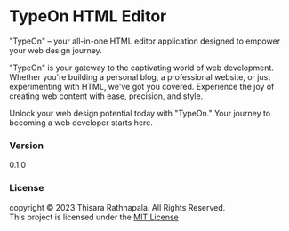 # TypeOn HTML Editor

"TypeOn" – your all-in-one HTML editor application designed to empower your web design journey.

"TypeOn" is your gateway to the captivating world of web development. Whether you're building a personal blog, a professional website, or just experimenting with HTML, we've got you covered. Experience the joy of creating web content with ease, precision, and style.

Unlock your web design potential today with "TypeOn." Your journey to becoming a web developer starts here.

### Version
0.1.0

### License
copyright &copy; 2023 Thisara Rathnapala. All Rights Reserved. <br>
This project is licensed under the [MIT License](LICENSE.txt)
